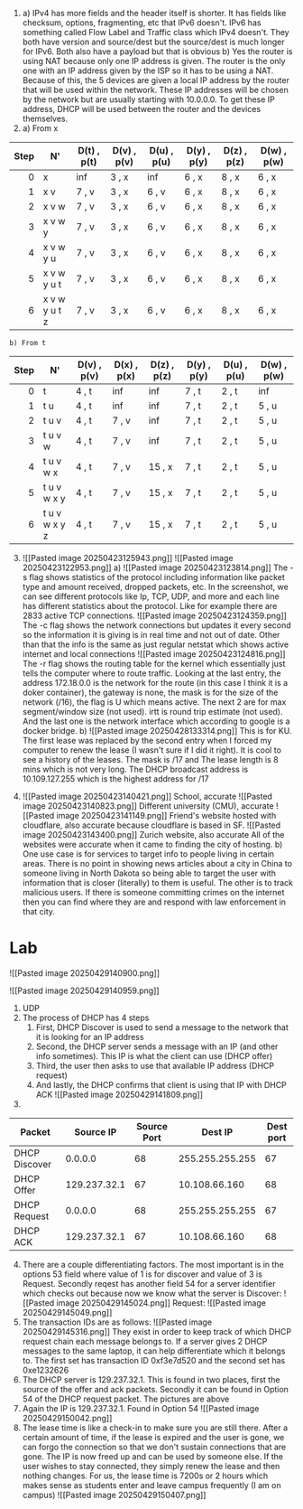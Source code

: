 1. 
	a) IPv4 has more fields and the header itself is shorter. It has fields like checksum, options, fragmenting, etc that IPv6 doesn't. IPv6 has something called Flow Label and Traffic class which IPv4 doesn't. They both have version and source/dest but the source/dest is much longer for IPv6. Both also have a payload but that is obvious
	b) Yes the router is using NAT because only one IP address is given. The router is the only one with an IP address given by the ISP so it has to be using a NAT. Because of this, the 5 devices are given a local IP address by the router that will be used within the network. These IP addresses will be chosen by the network but are usually starting with 10.0.0.0. To get these IP address, DHCP will be used between the router and the devices themselves. 
2. 
	a) From x

| Step | N'            | D(t) , p(t) | D(v) , p(v) | D(u) , p(u) | D(y) , p(y) | D(z) , p(z) | D(w) , p(w) |
| ---: | ------------- | ----------- | ----------- | ----------- | ----------- | ----------- | ----------- |
|    0 | x             | inf         | 3 , x       | inf         | 6 , x       | 8 , x       | 6 , x       |
|    1 | x v           | 7 , v       | 3 , x       | 6 , v       | 6 , x       | 8 , x       | 6 , x       |
|    2 | x v w         | 7 , v       | 3 , x       | 6 , v       | 6 , x       | 8 , x       | 6 , x       |
|    3 | x v w y       | 7 , v       | 3 , x       | 6 , v       | 6 , x       | 8 , x       | 6 , x       |
|    4 | x v w y u     | 7 , v       | 3 , x       | 6 , v       | 6 , x       | 8 , x       | 6 , x       |
|    5 | x v w y u t   | 7 , v       | 3 , x       | 6 , v       | 6 , x       | 8 , x       | 6 , x       |
|    6 | x v w y u t z | 7 , v       | 3 , x       | 6 , v       | 6 , x       | 8 , x       | 6 , x       |
	b) From t	

| Step | N'            | D(v) , p(v) | D(x) , p(x) | D(z) , p(z) | D(y) , p(y) | D(u) , p(u) | D(w) , p(w) |
| ---: | ------------- | ----------- | ----------- | ----------- | ----------- | ----------- | ----------- |
|    0 | t             | 4 , t       | inf         | inf         | 7 , t       | 2 , t       | inf         |
|    1 | t u           | 4 , t       | inf         | inf         | 7 , t       | 2 , t       | 5 , u       |
|    2 | t u v         | 4 , t       | 7 , v       | inf         | 7 , t       | 2 , t       | 5 , u       |
|    3 | t u v w       | 4 , t       | 7 , v       | inf         | 7 , t       | 2 , t       | 5 , u       |
|    4 | t u v w x     | 4 , t       | 7 , v       | 15 , x      | 7 , t       | 2 , t       | 5 , u       |
|    5 | t u v w x y   | 4 , t       | 7 , v       | 15 , x      | 7 , t       | 2 , t       | 5 , u       |
|    6 | t u v w x y z | 4 , t       | 7 , v       | 15 , x      | 7 , t       | 2 , t       | 5 , u       |
3. 
	![[Pasted image 20250423125943.png]]
	![[Pasted image 20250423122953.png]]
	a) 
		![[Pasted image 20250423123814.png]]
		The -s flag shows statistics of the protocol including information like packet type and amount received, dropped packets, etc. In the screenshot, we can see different protocols like Ip, TCP, UDP, and more and each line has different statistics about the protocol. Like for example there are 2833 active TCP connections. 
		![[Pasted image 20250423124359.png]]
		The -c flag shows the network connections but updates it every second so the information it is giving is in real time and not out of date. Other than that the info is the same as just regular netstat which shows active internet and local connections
		![[Pasted image 20250423124816.png]]
		The -r flag shows the routing table for the kernel which essentially just tells the computer where to route traffic. Looking at the last entry, the address 172.18.0.0 is the network for the route (in this case I think it is a doker container), the gateway is none, the mask is for the size of the network (/16), the flag is U which means active. The next 2 are for max segment/window size (not used). irtt is round trip estimate (not used). And the last one is the network interface which according to google is a docker bridge.
	b)
		![[Pasted image 20250428133314.png]]
		This is for KU. The first lease was replaced by the second entry when I forced my computer to renew the lease (I wasn't sure if I did it right). It is cool to see a history of the leases. The mask is /17 and The lease length is 8 mins which is not very long. The DHCP broadcast address is 10.109.127.255 which is the highest address for /17

4. 
	![[Pasted image 20250423140421.png]]
		School, accurate
	![[Pasted image 20250423140823.png]]
		Different university (CMU), accurate
	![[Pasted image 20250423141149.png]]
		Friend's website hosted with cloudflare, also accurate because cloudflare is based in SF.
	![[Pasted image 20250423143400.png]]
		Zurich website, also accurate
	All of the websites were accurate when it came to finding the city of hosting. 
	b) One use case is for services to target info to people living in certain areas. There is no point in showing news articles about a city in China to someone living in North Dakota so being able to target the user with information that is closer (literally) to them is useful. The other is to track malicious users. If there is someone committing crimes on the internet then you can find where they are and respond with law enforcement in that city. 



# Lab
![[Pasted image 20250429140900.png]]

![[Pasted image 20250429140959.png]]	
1. UDP
2. The process of DHCP has 4 steps
	1. First, DHCP Discover is used to send a message to the network that it is looking for an IP address
	2. Second, the DHCP server sends a message with an IP (and other info sometimes). This IP is what the client can use (DHCP offer)
	3. Third, the user then asks to use that available IP address (DHCP request)
	4. And lastly, the DHCP confirms that client is using that IP with DHCP ACK
	![[Pasted image 20250429141809.png]]
3. 
	
| Packet        | Source IP    | Source Port | Dest IP         | Dest port |
| ------------- | ------------ | ----------- | --------------- | --------- |
| DHCP Discover | 0.0.0.0      | 68          | 255.255.255.255 | 67        |
| DHCP Offer    | 129.237.32.1 | 67          | 10.108.66.160   | 68        |
| DHCP Request  | 0.0.0.0      | 68          | 255.255.255.255 | 67        |
| DHCP ACK      | 129.237.32.1 | 67          | 10.108.66.160   | 68        |
4. There are a couple differentiating factors. The most important is in the options 53 field where value of 1 is for discover and value of 3 is Request. Secondly reqest has another field 54 for a server identifier which checks out because now we know what the server is
	Discover: 
	![[Pasted image 20250429145024.png]]
	Request:
	![[Pasted image 20250429145049.png]]
5. The transaction IDs are as follows:
	![[Pasted image 20250429145316.png]]
	They exist in order to keep track of which DHCP request chain each message belongs to. If a server gives 2 DHCP messages to the same laptop, it can help differentiate which it belongs to. The first set has transaction ID 0xf3e7d520 and the second set has 0xe1232626
6. The DHCP server is 129.237.32.1. This is found in two places, first the source of the offer and ack packets. Secondly it can be found in Option 54 of the DHCP request packet. The pictures are above
7. Again the IP is 129.237.32.1. Found in Option 54 
	 ![[Pasted image 20250429150042.png]]
8. The lease time is like a check-in to make sure you are still there. After a certain amount of time, if the lease is expired and the user is gone, we can forgo the connection so that we don't sustain connections that are gone. The IP is now freed up and can be used by someone else. If the user wishes to stay connected, they simply renew the lease and then nothing changes. 
	For us, the lease time is 7200s or 2 hours which makes sense as students enter and leave campus frequently (I am on campus)
	![[Pasted image 20250429150407.png]]